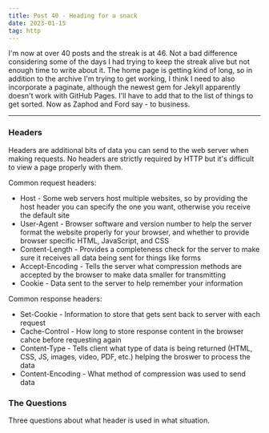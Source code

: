 ```yaml
---
title: Post 40 - Heading for a snack
date: 2023-01-15
tag: http
---
```

I'm now at over 40 posts and the streak is at 46. Not a bad difference considering some of the days I had trying to keep the streak alive but not enough time to write about it. The home page is getting kind of long, so in addition to the archive I'm trying to get working, I think I need to also incorporate a paginate, although the newest gem for Jekyll apparently doesn't work with GitHub Pages. I'll have to add that to the list of things to get sorted. Now as Zaphod and Ford say - to business.

---
### Headers
Headers are additional bits of data you can send to the web server when making requests. No headers are strictly required by HTTP but it's difficult to view a page properly with them.

Common request headers:
- Host - Some web servers host multiple websites, so by providing the host header you can specify the one you want, otherwise you receive the default site
- User-Agent - Browser software and version number to help the server format the website properly for your browser, and whether to provide browser specific HTML, JavaScript, and CSS
- Content-Length - Provides a completeness check for the server to make sure it receives all data being sent for things like forms
- Accept-Encoding - Tells the server what compression methods are accepted by the browser to make data smaller for transmitting
- Cookie - Data sent to the server to help remember your information

Common response headers:
- Set-Cookie - Information to store that gets sent back to server with each request
- Cache-Control - How long to store response content in the browser cahce before requesting again
- Content-Type - Tells client what type of data is being returned (HTML, CSS, JS, images, video, PDF, etc.) helping the broswer to process the data
- Content-Encoding - What method of compression was used to send data

### The Questions
Three questions about what header is used in what situation.